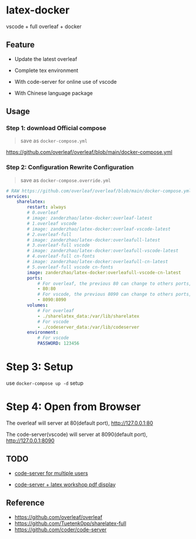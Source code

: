 # latex-docker

vscode + full overleaf + docker


## Feature

+ Update the latest overleaf

+ Complete tex environment

+ With code-server for online use of vscode

+ With Chinese language package

## Usage

### Step 1: download Official compose

> save as `docker-compose.yml`

<https://github.com/overleaf/overleaf/blob/main/docker-compose.yml>



### Step 2: Configuration Rewrite Configuration

> save as `docker-compose.override.yml`

```yaml
# RAW https://github.com/overleaf/overleaf/blob/main/docker-compose.yml
services:
    sharelatex:
        restart: always
        # 0.overleaf
        # image: zanderzhao/latex-docker:overleaf-latest
        # 1.overleaf vscode
        # image: zanderzhao/latex-docker:overleaf-vscode-latest
        # 2.overleaf-full
        # image: zanderzhao/latex-docker:overleafull-latest
        # 3.overleaf-full vscode
        # image: zanderzhao/latex-docker:overleafull-vscode-latest
        # 4.overleaf-full cn-fonts
        # image: zanderzhao/latex-docker:overleafull-cn-latest
        # 5.overleaf-full vscode cn-fonts
        image: zanderzhao/latex-docker:overleafull-vscode-cn-latest
        ports:
            # For overleaf, the previous 80 can change to others ports, eg: 8081:80, overleaf will server at port 8081 local
            - 80:80
            # For vscode, the previous 8090 can change to others ports, eg: 8082:8090, vscode will server at port 8082 local
            - 8090:8090
        volumes:
            # For overleaf 
            - ./sharelatex_data:/var/lib/sharelatex
            # For vscode
            - ./codeserver_data:/var/lib/codeserver
        environment:
            # For vscode
            PASSWORD: 123456
```

# Step 3: Setup

use `docker-compose up -d` setup

# Step 4: Open from Browser

The overleaf will server at 80(default port), <http://127.0.0.1:80>

The code-server(vscode) will server at 8090(default port), <http://127.0.0.1:8090>


## TODO

+ [code-server for multiple users](https://github.com/coder/code-server/issues/5906)

+ [code-server + latex workshop pdf display](https://github.com/James-Yu/LaTeX-Workshop/issues/3760)


## Reference

+ https://github.com/overleaf/overleaf
+ https://github.com/Tuetenk0pp/sharelatex-full
+ https://github.com/coder/code-server

